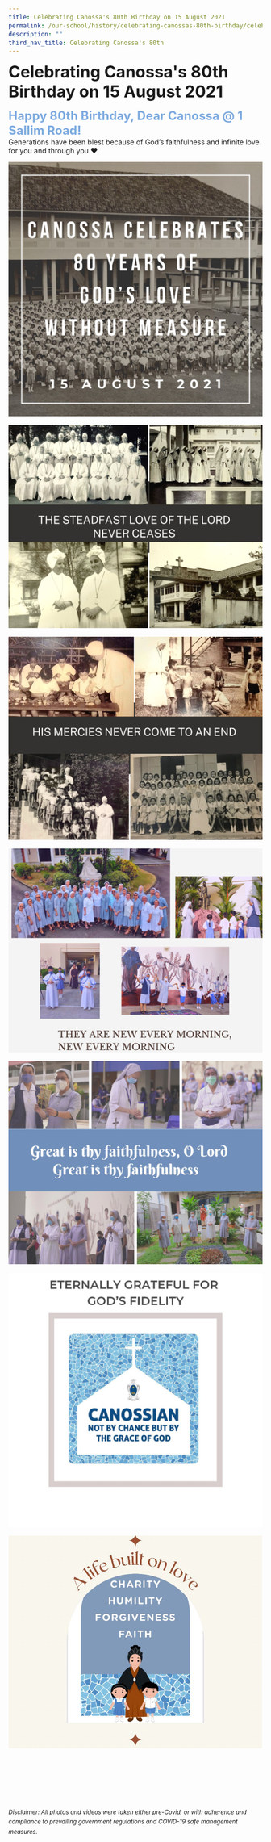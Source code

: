 ```yaml
---
title: Celebrating Canossa's 80th Birthday on 15 August 2021
permalink: /our-school/history/celebrating-canossas-80th-birthday/celebration-15-august-2021/
description: ""
third_nav_title: Celebrating Canossa's 80th
---
```

**<font size=6>Celebrating Canossa's 80th Birthday on 15 August 2021</font>**

**<font size=5 color="#7daadf">Happy 80th Birthday, Dear Canossa @ 1 Sallim Road!</font>**
<br>
Generations have been blest because of God’s faithfulness and infinite love for you and through you ❤️



![](/images/History/80th%20Birthday%20Photo%201.jpeg)

![](/images/History/80th%20Birthday%20Photo%202.jpeg)

![](/images/History/80th%20Birthday%20Photo%203.jpeg)

![](/images/History/80th%20Birthday%20Photo%204.jpeg)

![](/images/History/80th%20Birthday%20Photo%205.jpeg)

![](/images/History/80th%20Birthday%20Photo%206.jpeg)

![](/images/History/80th%20Birthday%20Photo%207.jpeg)



<br><br><br><br><br><br>
<sup>_Disclaimer: All photos and videos were taken either pre-Covid, or with adherence and compliance to prevailing government regulations and COVID-19 safe management measures._</sup>